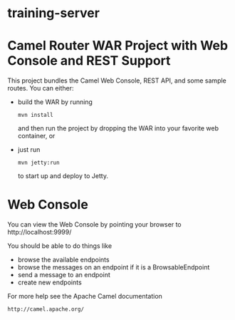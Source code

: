 # training-server

Camel Router WAR Project with Web Console and REST Support
==========================================================

This project bundles the Camel Web Console, REST API, and some sample routes. You can either:

* build the WAR by running

  ```
  mvn install
  ```

  and then run the project by dropping the WAR into your favorite web container, or

* just run

  ```
  mvn jetty:run
  ```

  to start up and deploy to Jetty.


Web Console
===========

You can view the Web Console by pointing your browser to http://localhost:9999/

You should be able to do things like

* browse the available endpoints
* browse the messages on an endpoint if it is a BrowsableEndpoint
* send a message to an endpoint
* create new endpoints

For more help see the Apache Camel documentation

    http://camel.apache.org/
    
